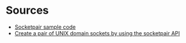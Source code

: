 # Sources

- [Socketpair sample code](http://osr507doc.sco.com/en/netguide/dusockD.socketpairs_codetext.html)
- [Create a pair of UNIX domain sockets by using the socketpair API](https://www.ibm.com/docs/en/ztpf/1.1.0.15?topic=uds-create-pair-unix-domain-sockets-by-using-socketpair-api)
